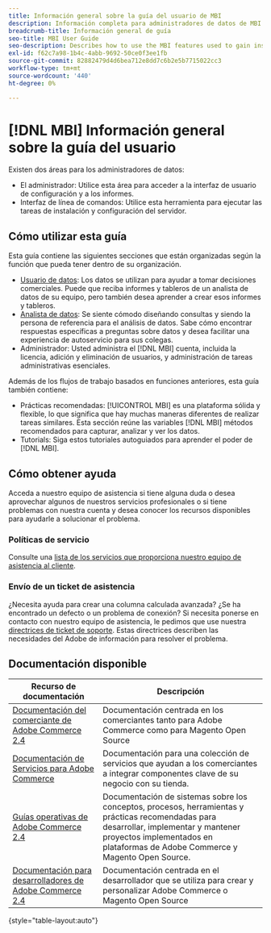 ```yaml
---
title: Información general sobre la guía del usuario de MBI
description: Información completa para administradores de datos de MBI.
breadcrumb-title: Información general de guía
seo-title: MBI User Guide
seo-description: Describes how to use the MBI features used to gain insights from Adobe Commerce or Magento Open Source data.
exl-id: f62c7a98-1b4c-4abb-9692-50ce0f3ee1fb
source-git-commit: 82882479d4d6bea712e8dd7c6b2e5b7715022cc3
workflow-type: tm+mt
source-wordcount: '440'
ht-degree: 0%

---
```


# [!DNL MBI] Información general sobre la guía del usuario

Existen dos áreas para los administradores de datos:

- El administrador: Utilice esta área para acceder a la interfaz de usuario de configuración y a los informes.
- Interfaz de línea de comandos: Utilice esta herramienta para ejecutar las tareas de instalación y configuración del servidor.

## Cómo utilizar esta guía

Esta guía contiene las siguientes secciones que están organizadas según la función que pueda tener dentro de su organización.

- [Usuario de datos](data-user.md): Los datos se utilizan para ayudar a tomar decisiones comerciales. Puede que reciba informes y tableros de un analista de datos de su equipo, pero también desea aprender a crear esos informes y tableros.
- [Analista de datos](data-analyst.md): Se siente cómodo diseñando consultas y siendo la persona de referencia para el análisis de datos. Sabe cómo encontrar respuestas específicas a preguntas sobre datos y desea facilitar una experiencia de autoservicio para sus colegas.
- Administrador: Usted administra el [!DNL MBI] cuenta, incluida la licencia, adición y eliminación de usuarios, y administración de tareas administrativas esenciales.

Además de los flujos de trabajo basados en funciones anteriores, esta guía también contiene:

- Prácticas recomendadas: [!UICONTROL MBI] es una plataforma sólida y flexible, lo que significa que hay muchas maneras diferentes de realizar tareas similares. Esta sección reúne las variables [!DNL MBI] métodos recomendados para capturar, analizar y ver los datos.
- Tutorials: Siga estos tutoriales autoguiados para aprender el poder de [!DNL MBI].

## Cómo obtener ayuda

Acceda a nuestro equipo de asistencia si tiene alguna duda o desea aprovechar algunos de nuestros servicios profesionales o si tiene problemas con nuestra cuenta y desea conocer los recursos disponibles para ayudarle a solucionar el problema.

### Políticas de servicio

Consulte una [lista de los servicios que proporciona nuestro equipo de asistencia al cliente](https://support.magento.com/hc/en-us/articles/360016730811).

### Envío de un ticket de asistencia

¿Necesita ayuda para crear una columna calculada avanzada? ¿Se ha encontrado un defecto o un problema de conexión? Si necesita ponerse en contacto con nuestro equipo de asistencia, le pedimos que use nuestra [directrices de ticket de soporte](https://support.magento.com/hc/en-us/articles/360016730351). Estas directrices describen las necesidades del Adobe de información para resolver el problema.

## Documentación disponible

| Recurso de documentación | Descripción |
|----------------------- | ----------- |
| [Documentación del comerciante de Adobe Commerce 2.4](https://experienceleague.adobe.com/docs/commerce-admin/user-guides/home.html) | Documentación centrada en los comerciantes tanto para Adobe Commerce como para Magento Open Source |
| [Documentación de Servicios para Adobe Commerce](https://experienceleague.adobe.com/docs/commerce-merchant-services/user-guides/home.html) | Documentación para una colección de servicios que ayudan a los comerciantes a integrar componentes clave de su negocio con su tienda. |
| [Guías operativas de Adobe Commerce 2.4](https://experienceleague.adobe.com/docs/commerce-operations/operational-guides/home.html) | Documentación de sistemas sobre los conceptos, procesos, herramientas y prácticas recomendadas para desarrollar, implementar y mantener proyectos implementados en plataformas de Adobe Commerce y Magento Open Source. |
| [Documentación para desarrolladores de Adobe Commerce 2.4](https://developer.adobe.com/commerce/) | Documentación centrada en el desarrollador que se utiliza para crear y personalizar Adobe Commerce o Magento Open Source |

{style=&quot;table-layout:auto&quot;}
